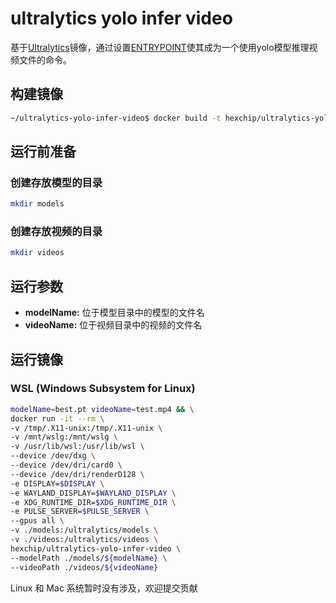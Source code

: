 # ultralytics yolo infer video

基于[Ultralytics](https://github.com/ultralytics/ultralytics)镜像，通过设置[ENTRYPOINT](https://docs.docker.com/reference/dockerfile/#entrypoint)使其成为一个使用yolo模型推理视频文件的命令。

## 构建镜像

```bash
~/ultralytics-yolo-infer-video$ docker build -t hexchip/ultralytics-yolo-infer-video .
```

## 运行前准备

### 创建存放模型的目录

```bash
mkdir models
```

### 创建存放视频的目录

```bash
mkdir videos
```

## 运行参数

- **modelName:** 位于模型目录中的模型的文件名
- **videoName:** 位于视频目录中的视频的文件名

## 运行镜像

### WSL (Windows Subsystem for Linux)

```bash
modelName=best.pt videoName=test.mp4 && \
docker run -it --rm \
-v /tmp/.X11-unix:/tmp/.X11-unix \
-v /mnt/wslg:/mnt/wslg \
-v /usr/lib/wsl:/usr/lib/wsl \
--device /dev/dxg \
--device /dev/dri/card0 \
--device /dev/dri/renderD128 \
-e DISPLAY=$DISPLAY \
-e WAYLAND_DISPLAY=$WAYLAND_DISPLAY \
-e XDG_RUNTIME_DIR=$XDG_RUNTIME_DIR \
-e PULSE_SERVER=$PULSE_SERVER \
--gpus all \
-v ./models:/ultralytics/models \
-v ./videos:/ultralytics/videos \
hexchip/ultralytics-yolo-infer-video \
--modelPath ./models/${modelName} \
--videoPath ./videos/${videoName}
```

Linux 和 Mac 系统暂时没有涉及，欢迎提交贡献